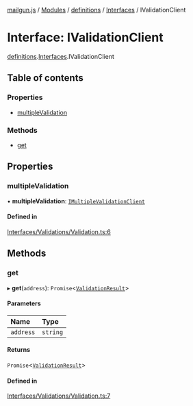 [mailgun.js](../README.md) / [Modules](../modules.md) / [definitions](../modules/definitions.md) / [Interfaces](../modules/definitions.Interfaces.md) / IValidationClient

# Interface: IValidationClient

[definitions](../modules/definitions.md).[Interfaces](../modules/definitions.Interfaces.md).IValidationClient

## Table of contents

### Properties

- [multipleValidation](definitions.Interfaces.IValidationClient.md#multiplevalidation)

### Methods

- [get](definitions.Interfaces.IValidationClient.md#get)

## Properties

### multipleValidation

• **multipleValidation**: [`IMultipleValidationClient`](definitions.Interfaces.IMultipleValidationClient.md)

#### Defined in

[Interfaces/Validations/Validation.ts:6](https://github.com/mailgun/mailgun.js/blob/703cf80/lib/Interfaces/Validations/Validation.ts#L6)

## Methods

### get

▸ **get**(`address`): `Promise`\<[`ValidationResult`](../modules/definitions.md#validationresult)\>

#### Parameters

| Name | Type |
| :------ | :------ |
| `address` | `string` |

#### Returns

`Promise`\<[`ValidationResult`](../modules/definitions.md#validationresult)\>

#### Defined in

[Interfaces/Validations/Validation.ts:7](https://github.com/mailgun/mailgun.js/blob/703cf80/lib/Interfaces/Validations/Validation.ts#L7)
